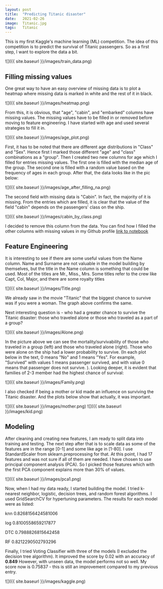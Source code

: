 ```yaml
---
layout: post
title:  "Predicting Titanic disaster"
date:   2021-02-26
image:  Titanic.jpg
tags:   Titanic
---
```



This is my first Kaggle's machine learning (ML) competition. The idea of this competition is to predict the survival of Titanic passengers. So as a first step, I want to explore the data a bit. 

![]({{ site.baseurl }}/images/train_data.png)

## Filling missing values

One great way to have an easy overview of missing data is to plot a heatmap where missing data is marked in white and the rest of it in black. 

![]({{ site.baseurl }}/images/heatmap.png)

From this, it is obvious, that "age", "cabin", and "embarked" columns have missing values. The missing values have to be filled in or removed before moving to feature engineering.
I have started with age and used several strategies to fill it in.

![]({{ site.baseurl }}/images/age_plot.png)

First, it has to be noted that there are different age distributions in "Class" and "Sex". Hence first I marked those different "age" and "class" combinations as a "group". Then I  created two new columns for age which I filled for entries missing values. The first one is filled with the median age of the group. The second one is filled with a random value based on the frequency of ages in each group. After that, the data looks like in the pic below:

![]({{ site.baseurl }}/images/age_after_filling_na.png)

The second field with missing data is "Cabin". In fact, the majority of it is missing. From the entries which are filled, it is clear that the value of the field "cabin" depends on the passengers' class on the ship. 

![]({{ site.baseurl }}/images/cabin_by_class.png)

I decided to remove this column from the data. You can find how I filled the other columns with missing values in my Github profile [link to notebook](https://github.com/WindyCatHub/Journey-to-Data-Science/blob/main/Jupyter_Notebook__Titanic/Titanic%20(1).ipynb)

## Feature Engineering

It is interesting to see if there are some useful values from the Name column. Name and Surname are not valuable in the model building by themselves, but the title in the Name column is something that could be used. Most of the titles are Mr., Miss., Mrs. Some titles refer to the crew like  Capt, Col, Major, and there are some royalty titles 

![]({{ site.baseurl }}/images/Title.png)

We already saw in the movie "Titanic" that the biggest chance to survive was if you were a woman. The graph above confirms the same.

Next interesting question is - who had a greater chance to survive the Titanic disaster: those who traveled alone or those who traveled as a part of a group?

![]({{ site.baseurl }}/images/Alone.png)

In the picture above we can see the mortality/survivability of those who traveled in a group (left) and those who traveled alone (right). Those who were alone on the ship had a lower probability to survive.  (In each plot below in the text,  0 means "No" and 1 means "Yes". For example, "Survived" with values 1 means passenger survived, and with value 0 means that passenger does not survive. ). Looking deeper, it is evident that families of 2-3 member had the highest chance of survival:

![]({{ site.baseurl }}/images/Family.png)

I also checked if being a mother or kid made an influence on surviving the Titanic disaster. And the plots below show that actually, it was important.

![]({{ site.baseurl }}/images/mother.png)
![]({{ site.baseurl }}/images/kid.png)

## Modeling

After cleaning and creating new features, I am ready to split data into training and testing. The next step after that is to scale data as some of the features are in the range [0-1] and some like age in [1-80]. I use StandardScaler from sklearn.preprocessing for that. At this point, I had 17 features and was not sure if all of them are needed. I have chosen to use principal component analysis (PCA). So I picked those features which with the first PCA component explains more than 30% of values.

![]({{ site.baseurl }}/images/pca1.png)

Now, when I had my data ready, I started building the model. I tried k-nearest neighbor, logistic, decision trees, and random forest algorithms.
I used GridSearchCV for hypertuning parameters. The results for each model were as listed:

knn  0.8268156424581006

log  0.8100558659217877

DTC 0.7988826815642458

RF  0.8212290502793296


Finally, I tried Voting Classifier with three of the models (I excluded the decision tree algorithm). It improved the score by 0.02 with an accuracy of **0.849**
However, with unseen data, the model performs not so well. My score now is 0.75837 - this is still an improvement compared to my previous entry.

![]({{ site.baseurl }}/images/kaggle.png)
